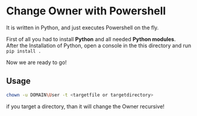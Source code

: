 # Change Owner with Powershell

It is written in Python, and just executes Powershell on the fly.  

First of all you had to install **Python** and all needed **Python modules**.  
After the Installation of Python, open a console in the this directory and run  `pip install .`  

Now we are ready to go!

## Usage
```bash
chown -u DOMAIN\User -t <targetfile or targetdirectory>
```
if you target a directory, than it will change the Owner recursive!  
